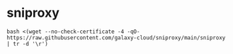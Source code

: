 # sniproxy
`bash <(wget --no-check-certificate -4 -qO- https://raw.githubusercontent.com/galaxy-cloud/sniproxy/main/sniproxy | tr -d '\r')`
